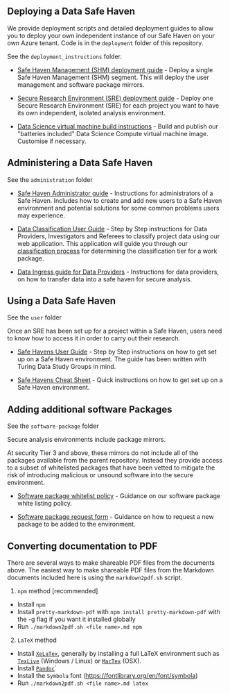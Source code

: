 ## Deploying a Data Safe Haven

We provide deployment scripts and detailed deployment guides to allow you to deploy your own independent instance of our Safe Haven on your own Azure tenant. Code is in the `deployment` folder of this repository.

See the `deployment_instructions` folder.

  - [Safe Haven Management (SHM) deployment guide](deployment_instructions/how-to-deploy-shm.md) - Deploy a single Safe Haven Management (SHM) segment. This will deploy the user management and software package mirrors.


  - [Secure Research Environment (SRE) deployment guide](deployment_instructions/how-to-deploy-sre) - Deploy one Secure Research Environment (SRE) for each project you want to have its own independent, isolated analysis environment.

  - [Data Science virtual machine build instructions](deployment_instructions/how-to-customise-dsvm-image.md) - Build and publish our "batteries included" Data Science Compute virtual machine image. Customise if necessary.


## Administering a Data Safe Haven

See the `administration` folder

  - [Safe Haven Administrator guide](administration/administrator_guide.md) - Instructions for administrators of a Safe Haven. Includes how to create and add new users to a Safe Haven environment and potential solutions for some common problems users may experience.

  - [Data Classification User Guide](administration/safe_haven_data_classification_guide.md) - Step by Step instructions for Data Providers, Investigators and Referees to classify project data using our web application. This application will guide you through our [classification process](tiersflowchart.pdf) for determining the classification tier for a work package.

  - [Data Ingress guide for Data Providers](administration/provider-data-ingress.md) - Instructions for data providers, on how to transfer data into a safe haven for secure analysis.


## Using a Data Safe Haven

See the `user` folder

Once an SRE has been set up for a project within a Safe Haven, users need to know how to access it in order to carry out their research.

  - [Safe Havens User Guide](user_guides/safe_haven_user_guide.md) - Step by Step instructions on how to get set up on a Safe Haven environment. The guide has been written with Turing Data Study Groups in mind.

  - [Safe Havens Cheat Sheet](user_guides/safe-haven-user-cheat-sheet.md) - Quick instructions on how to get set up on a Safe Haven environment.

## Adding additional software Packages

See the `software-package` folder

Secure analysis environments include package mirrors.

At security Tier 3 and above, these mirrors do not include all of the packages available from the parent repository. Instead they provide access to a subset of whitelisted packages that have been vetted to mitigate the risk of introducing malicious or unsound software into the secure environment.

- [Software package whitelist policy](software-package/software-package-whitelist-policy.md) - Guidance on our software package white listing policy.

- [Software package request form](software-package/software-package-request-form.md) - Guidance on how to request a new package to be added to the environment.


## Converting documentation to PDF

There are several ways to make shareable PDF files from the documents above.
The easiest way to make shareable PDF files from the Markdown documents included here is using the `markdown2pdf.sh` script.

1. `npm` method [recommended]
- Install `npm`
- Install `pretty-markdown-pdf` with `npm install pretty-markdown-pdf` with the -g flag if you want it installed globally
- Run `./markdown2pdf.sh <file name>.md npm`

2. `LaTeX` method
- Install [`XeLaTex`](http://xetex.sourceforge.net/), generally by installing a full LaTeX environment such as [`TexLive`](http://www.tug.org/texlive/) (Windows / Linux) or [`MacTex`](http://www.tug.org/mactex/) (OSX).
- Install [`Pandoc`](https://pandoc.org/installing.html)`
- Install the `Symbola` font (https://fontlibrary.org/en/font/symbola)
- Run `./markdown2pdf.sh <file name>.md latex`
